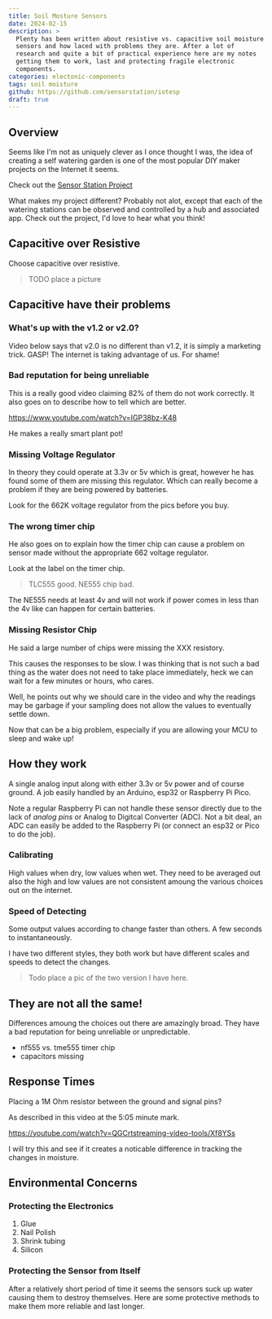 ```yaml
---
title: Soil Mosture Sensors
date: 2024-02-15
description: >
  Plenty has been written about resistive vs. capacitive soil moisture
  sensors and how laced with problems they are. After a lot of
  research and quite a bit of practical experience here are my notes
  getting them to work, last and protecting fragile electronic
  components. 
categories: electonic-components
tags: soil moisture
github: https://github.com/sensorstation/iotesp
draft: true
---
```


## Overview

Seems like I'm not as uniquely clever as I once thought I was, the
idea of creating a self watering garden is one of the most popular DIY
maker projects on the Internet it seems.

Check out the [Sensor Station Project](/iot/self-watering-garden)

What makes my project different?  Probably not alot, except that each
of the watering stations can be observed and controlled by a hub and
associated app. Check out the project, I'd love to hear what you
think! 

## Capacitive over Resistive

Choose capacitive over resistive.

> TODO place a picture

## Capacitive have their problems

### What's up with the v1.2 or v2.0?

Video below says that v2.0 is no different than v1.2, it is simply a
marketing trick. GASP! The internet is taking advantage of us. For
shame! 

### Bad reputation for being unreliable

This is a really good video claiming 82% of them do not work
correctly. It also goes on to describe how to tell which are better.

https://www.youtube.com/watch?v=IGP38bz-K48

He makes a really smart plant pot!

### Missing Voltage Regulator

In theory they could operate at 3.3v or 5v which is great, however he
has found some of them are missing this regulator. Which can really
become a problem if they are being powered by batteries.

Look for the 662K voltage regulator from the pics before you buy.

### The wrong timer chip

He also goes on to explain how the timer chip can cause a problem on
sensor made without the appropriate 662 voltage regulator.

Look at the label on the timer chip.

> TLC555 good.  NE555 chip bad.

The NE555 needs at least 4v and will not work if power comes in less
than the 4v like can happen for certain batteries.

### Missing Resistor Chip

He said a large number of chips were missing the XXX resistory.

This causes the responses to be slow. I was thinking that is not such
a bad thing as the water does not need to take place immediately, heck
we can wait for a few minutes or hours, who cares. 

Well, he points out why we should care in the video and why the
readings may be garbage if your sampling does not allow the values to
eventually settle down.

Now that can be a big problem, especially if you are allowing your MCU
to sleep and wake up!

## How they work

A single analog input along with either 3.3v or 5v power and of course
ground.  A job easily handled by an Arduino, esp32 or Raspberry Pi
Pico. 

Note a regular Raspberry Pi can not handle these sensor directly due
to the lack of _analog pins_ or Analog to Digitcal Converter
(ADC). Not a bit deal, an ADC can easily be added to the Raspberry Pi
(or connect an esp32 or Pico to do the job).

### Calibrating 

High values when dry, low values when wet. They need to be averaged
out also the high and low values are not consistent amoung the various
choices out on the internet.

### Speed of Detecting

Some output values according to change faster than others.  A few
seconds to instantaneously. 

I have two different styles, they both work but have different scales
and speeds to detect the changes.

> Todo place a pic of the two version I have here.

## They are not all the same!

Differences amoung the choices out there are amazingly broad. They
have a bad reputation for being unreliable or unpredictable.

- nf555 vs. tme555 timer chip
- capacitors missing

## Response Times

Placing a 1M Ohm resistor between the ground and signal pins? 

As described in this video at the 5:05 minute mark.

https://youtube.com/watch?v=QGCrtstreaming-video-tools/Xf8YSs 

I will try this and see if it creates a noticable difference in
tracking the changes in moisture.

## Environmental Concerns

### Protecting the Electronics

1. Glue
2. Nail Polish
3. Shrink tubing
4. Silicon

### Protecting the Sensor from Itself

After a relatively short period of time it seems the sensors suck up
water causing them to destroy themselves.  Here are some protective
methods to make them more reliable and last longer.
